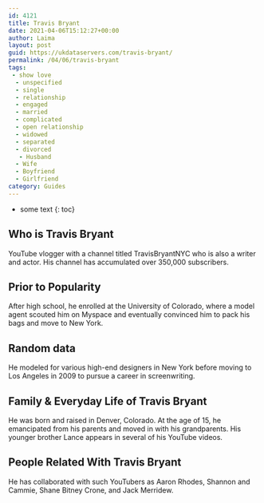 ```yaml
---
id: 4121
title: Travis Bryant
date: 2021-04-06T15:12:27+00:00
author: Laima
layout: post
guid: https://ukdataservers.com/travis-bryant/
permalink: /04/06/travis-bryant
tags:
 - show love
  - unspecified
  - single
  - relationship
  - engaged
  - married
  - complicated
  - open relationship
  - widowed
  - separated
  - divorced
   - Husband
  - Wife
  - Boyfriend
  - Girlfriend
category: Guides
---
```


* some text
{: toc}


## Who is Travis Bryant
                  
                  
                  
YouTube vlogger with a channel titled TravisBryantNYC who is also a writer and actor. His channel has accumulated over 350,000 subscribers. 
                  
              
            
              
            
                
                
                
## Prior to Popularity
                  
                  
                  
After high school, he enrolled at the University of Colorado, where a model agent scouted him on Myspace and eventually convinced him to pack his bags and move to New York. 
                  
              
            
              
            
                
                
                
## Random data
                  
                  
                  
He modeled for various high-end designers in New York before moving to Los Angeles in 2009 to pursue a career in screenwriting. 
                  
              
            
              
            
                
                
                
## Family & Everyday Life of Travis Bryant
                  
                  
                  
He was born and raised in Denver, Colorado. At the age of 15, he emancipated from his parents and moved in with his grandparents. His younger brother Lance appears in several of his YouTube videos. 
                  
              
            
              
            
                
                
                
## People Related With Travis Bryant
                  
                  
                  
He has collaborated with such YouTubers as Aaron Rhodes, Shannon and Cammie, Shane Bitney Crone, and Jack Merridew. 
                  
              
            
              
            
                
              
            
              
              
            
            
              
            
          
          
          